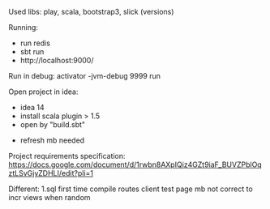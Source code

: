 Used libs:
play, scala, bootstrap3, slick (versions)

Running:
- run redis
- sbt run
- http://localhost:9000/

Run in debug: 
activator -jvm-debug 9999 run

Open project in idea:
- idea 14
- install scala plugin > 1.5
- open by "build.sbt"
* refresh mb needed

Project requirements specification:
https://docs.google.com/document/d/1rwbn8AXpIQiz4GZt9iaF_BUVZPblOqztLSvGjyZDHLI/edit?pli=1

Different:
1.sql
first time compile
routes
client test page
mb not correct to incr views when random





